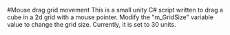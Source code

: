 #Mouse drag grid movement
This is a small unity C# script written to drag a cube in a 2d grid with a mouse pointer. Modify the "m_GridSize" variable value to change the grid size. Currently, it is set to 30 units. 

